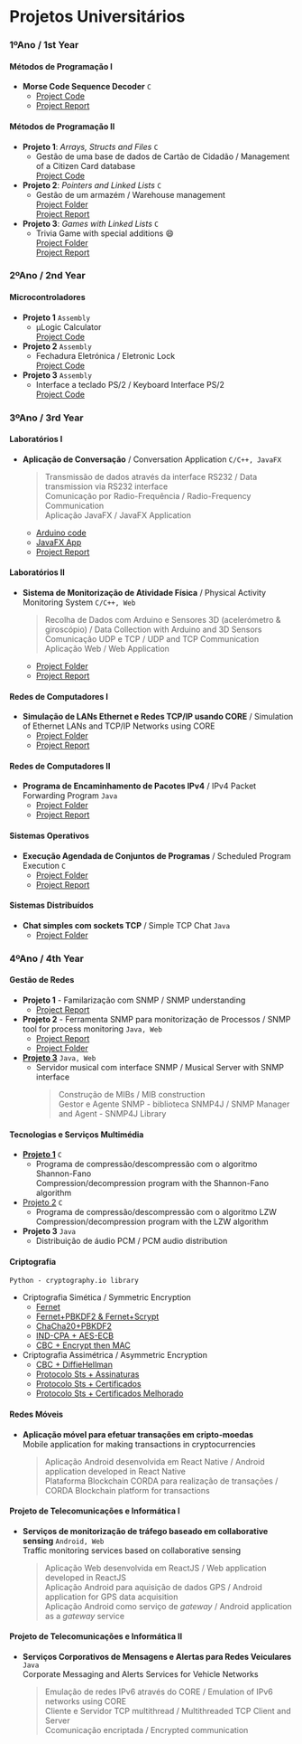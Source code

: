 # Projetos Universitários

### 1ºAno / 1st Year
#### Métodos de Programação I 
- **Morse Code Sequence Decoder** ``C``
  - [Project Code](1ºAno/MP1/projetoMP1.c)
  - [Project Report](1ºAno/MP1/projeto-MIETI1617-MP1-a82157.pdf)
#### Métodos de Programação II
- **Projeto 1**: *Arrays, Structs and Files* ``C``
  - Gestão de uma base de dados de Cartão de Cidadão / Management of a Citizen Card database  
  [Project Code](1ºAno/MP2/Projeto%201/mp216TP1Gr06.c)
- **Projeto 2**: *Pointers and Linked Lists* ``C``
  - Gestão de um armazém / Warehouse management  
  [Project Folder](1ºAno/MP2/Projeto%202/Storage)  
  [Project Report](1ºAno/MP2/Projeto%202/mp216TP2Gr06.pdf)
- **Projeto 3**: *Games with Linked Lists* ``C``
  - Trivia Game with special additions :smile:  
  [Project Folder](1ºAno/MP2/Projeto%203/QUIZZER)  
  [Project Report](1ºAno/MP2/Projeto%203/mp216TP3Gr06.pdf)


### 2ºAno / 2nd Year
#### Microcontroladores
- **Projeto 1** ``Assembly``
  - µLogic Calculator  
  [Project Code](2ºAno/Microcontroladores/Calculator/calc.a51)
- **Projeto 2** ``Assembly``
  - Fechadura Eletrónica / Eletronic Lock  
  [Project Code](2ºAno/Microcontroladores/Locker/loc.a51)
- **Projeto 3** ``Assembly``
  - Interface a teclado PS/2 / Keyboard Interface PS/2  
  [Project Code](2ºAno/Microcontroladores/PS2%20Interface/projeto.a51)
  
 
### 3ºAno / 3rd Year
#### Laboratórios I
- **Aplicação de Conversação** / Conversation Application ``C/C++, JavaFX``
  > Transmissão de dados através da interface RS232 / Data transmission via RS232 interface  
  > Comunicação por Radio-Frequência / Radio-Frequency Communication  
  > Aplicação JavaFX / JavaFX Application
  - [Arduino code](3ºAno/LTI1/arduino.ino)
  - [JavaFX App](3ºAno/LTI1/Chat)
  - [Project Report](3ºAno/LTI1/A4-G3.pdf)
  
#### Laboratórios II
- **Sistema de Monitorização de Atividade Física** / Physical Activity Monitoring System ``C/C++, Web``
   > Recolha de Dados com Arduino e Sensores 3D (acelerómetro & giroscópio) / Data Collection with Arduino and 3D Sensors  
   > Comunicação UDP e TCP / UDP and TCP Communication  
   > Aplicação Web / Web Application  
  - [Project Folder](3ºAno/LTI2/Projeto)
  - [Project Report](3ºAno/LTI2/RF-G7.pdf)
  
#### Redes de Computadores I
- **Simulação de LANs Ethernet e Redes TCP/IP usando CORE** / Simulation of Ethernet LANs and TCP/IP Networks using CORE
  - [Project Folder](3ºAno/Redes1/Ficheiros%20CORE)
  - [Project Report](3ºAno/Redes1/Relatório.pdf)

#### Redes de Computadores II
- **Programa de Encaminhamento de Pacotes IPv4** / IPv4 Packet Forwarding Program ``Java``
  - [Project Folder](3ºAno/Redes2/Projeto)
  - [Project Report](3ºAno/Redes2/Relatório.pdf)

#### Sistemas Operativos
- **Execução Agendada de Conjuntos de Programas** / Scheduled Program Execution ``C``
  - [Project Folder](3ºAno/SO/Projeto)
  - [Project Report](3ºAno/SO/SO-G6.pdf)

#### Sistemas Distribuídos
- **Chat simples com sockets TCP** / Simple TCP Chat ``Java``
  - [Project Folder](3ºAno/SD/Projeto)
### 4ºAno / 4th Year
#### Gestão de Redes
- **Projeto 1** - Familarização com SNMP / SNMP understanding
  - [Project Report](4ºAno/GR/TP1/Relatório.pdf)
- **Projeto 2** - Ferramenta SNMP para monitorização de Processos / SNMP tool for process monitoring ``Java, Web``
  - [Project Report](4ºAno/GR/TP2/Relatório.pdf)
  - [Project Folder](4ºAno/GR/TP1/Projeto)
- [**Projeto 3**](4ºAno/GR/TP2) ``Java, Web``
  - Servidor musical com interface SNMP / Musical Server with SNMP interface
    > Construção de MIBs / MIB construction  
    > Gestor e Agente SNMP - biblioteca SNMP4J / SNMP Manager and Agent - SNMP4J Library

#### Tecnologias e Serviços Multimédia
- [**Projeto 1**](4ºAno/TSM/TP1) ``C``
  - Programa de compressão/descompressão com o algoritmo Shannon-Fano  
  Compression/decompression program with the Shannon-Fano algorithm
- [Projeto 2](4ºAno/TSM/TP2) ``C``
  - Programa de compressão/descompressão com o algoritmo LZW  
  Compression/decompression program with the LZW algorithm
- **Projeto 3** ``Java``
  - Distribuição de áudio PCM / PCM audio distribution  
  
#### Criptografia
``Python - cryptography.io library``
- Criptografia Simética / Symmetric Encryption
  - [Fernet](4ºAno/Cripto/G1)
  - [Fernet+PBKDF2 & Fernet+Scrypt](4ºAno/Cripto/G2)
  - [ChaCha20+PBKDF2](4ºAno/Cripto/G3)
  - [IND-CPA + AES-ECB](4ºAno/Cripto/G4)
  - [CBC + Encrypt then MAC](4ºAno/Cripto/G5)
- Criptografia Assimétrica / Asymmetric Encryption
  - [CBC + DiffieHellman](4ºAno/Cripto/G6)
  - [Protocolo Sts + Assinaturas](4ºAno/Cripto/G7)
  - [Protocolo Sts + Certificados](4ºAno/Cripto/G8)
  - [Protocolo Sts + Certificados Melhorado](4ºAno/Cripto/CliServ)

#### Redes Móveis
- **Aplicação móvel para efetuar transações em cripto-moedas**  
Mobile application for making transactions in cryptocurrencies
  > Aplicação Android desenvolvida em React Native / Android application developed in React Native  
  > Plataforma Blockchain CORDA para realização de transações / CORDA Blockchain platform for transactions

#### Projeto de Telecomunicações e Informática I
- **Serviços de monitorização de tráfego baseado em collaborative sensing** ``Android, Web``  
Traffic monitoring services based on collaborative sensing
  > Aplicação Web desenvolvida em ReactJS / Web application developed in ReactJS  
  > Aplicação Android para aquisição de dados GPS / Android application for GPS data acquisition  
  > Aplicação Android como serviço de *gateway* /  Android application as a *gateway* service  

#### Projeto de Telecomunicações e Informática II
- **Serviços Corporativos de Mensagens e Alertas para Redes Veiculares** ``Java``  
Corporate Messaging and Alerts Services for Vehicle Networks
  > Emulação de redes IPv6 através do CORE / Emulation of IPv6 networks using CORE  
  > Cliente e Servidor TCP multithread / Multithreaded TCP Client and Server  
  > Ccomunicação encriptada / Encrypted communication  
